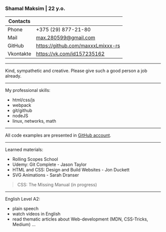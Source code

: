### Shamal Maksim | 22 y.o.


| Contacts  |                                    |
|-----------|------------------------------------|
| Phone     | +375 (29) 877-21-80                |
| Mail      | max.280599@gmail.com               |
| GitHub    | https://github.com/maxxxLmixxx-rs |
| Vkontakte | https://vk.com/id157235162         |

---

Kind, sympathetic and creative.
Please give such a good person a job already.

---

My professional skills:
   + html/css/js
   + webpack
   + git/github
   + nodeJS
   + linux, networks, math

---

All code examples are presented in [GitHub account](https://github.com/maxxxLmixxx-rs/).

---

Learned materials: 
   + Rolling Scopes School
   + Udemy: Git Complete - Jason Taylor
   + HTML and CSS: Design and Build Websites - Jon Duckett
   + SVG Animations - Sarah Dranser
   > CSS: The Missing Manual (in progress)

---

English Level A2:
   + plain speech
   + watch videos in English   
   + read thematic articles about Web-development (MDN, CSS-Tricks, Medium) 
...
